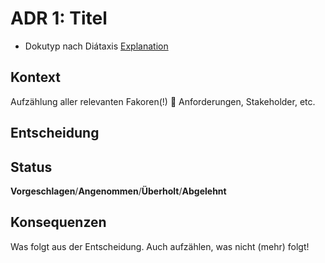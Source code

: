 # ADR 1: Titel

- Dokutyp nach Diátaxis [Explanation](../glossary.md#explanation)

## Kontext

Aufzählung aller relevanten Fakoren(!) 😬 Anforderungen, Stakeholder,
etc.

## Entscheidung

## Status

**Vorgeschlagen**/**Angenommen**/**Überholt**/**Abgelehnt**

## Konsequenzen

Was folgt aus der Entscheidung. Auch aufzählen, was nicht (mehr) folgt!
